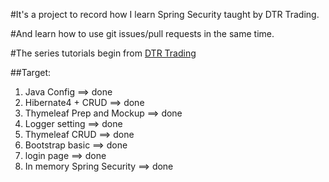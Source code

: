 #It's a project to record how I learn Spring Security taught by DTR Trading.

#And learn how to use git issues/pull requests in the same time.

#The series tutorials begin from [DTR Trading](http://dtr-trading.blogspot.tw/2014/02/spring-mvc-4-java-config.html)


##Target:

1. Java Config ==> done
2. Hibernate4 + CRUD ==> done
3. Thymeleaf Prep and Mockup ==> done
4. Logger setting ==> done
5. Thymeleaf CRUD ==> done
6. Bootstrap basic ==> done
7. login page ==> done
8. In memory Spring Security ==> done

